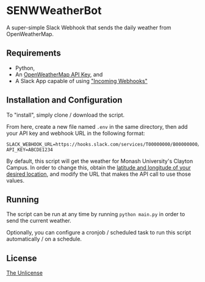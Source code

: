 # SENWWeatherBot
A super-simple Slack Webhook that sends the daily weather from OpenWeatherMap.

## Requirements
- Python,
- An [OpenWeatherMap API Key](https://openweathermap.org/appid), and
- A Slack App capable of using ["Incoming Webhooks"](https://api.slack.com/messaging/webhooks)

## Installation and Configuration
To "install", simply clone / download the script. 

From here, create a new file named `.env` in the same directory, then add your API key and webhook URL in the following format:

```
SLACK_WEBHOOK_URL=https://hooks.slack.com/services/T00000000/B00000000/XXXXXXXXXXXXXXXXXXXXXXXX
API_KEY=ABCDE1234
```

By default, this script will get the weather for Monash University's Clayton Campus. In order to change this, obtain the [latitude and longitude of your desired location](https://www.latlong.net/), and modify the URL that makes the API call to use those values.

## Running
The script can be run at any time by running `python main.py` in order to send the current weather. 

Optionally, you can configure a cronjob / scheduled task to run this script automatically / on a schedule. 

## License
[The Unlicense](https://unlicense.org/)
